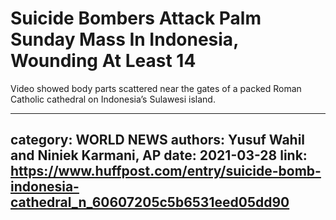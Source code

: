 # Suicide Bombers Attack Palm Sunday Mass In Indonesia, Wounding At Least 14

Video showed body parts scattered near the gates of a packed Roman Catholic cathedral on Indonesia’s Sulawesi island.

---
category: WORLD NEWS
authors: Yusuf Wahil and Niniek Karmani, AP
date: 2021-03-28
link: https://www.huffpost.com/entry/suicide-bomb-indonesia-cathedral_n_60607205c5b6531eed05dd90
---
